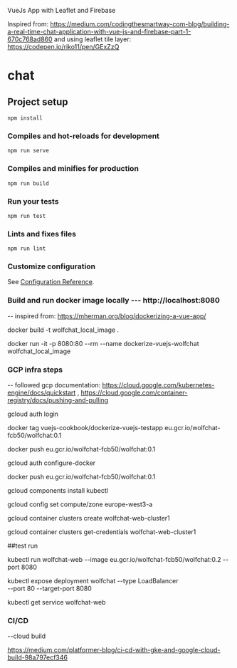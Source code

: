 VueJs App with Leaflet and Firebase

Inspired from: https://medium.com/codingthesmartway-com-blog/building-a-real-time-chat-application-with-vue-js-and-firebase-part-1-670c768ad860 
and using leaflet tile layer: https://codepen.io/riko11/pen/GExZzQ

# chat

## Project setup
```
npm install
```

### Compiles and hot-reloads for development
```
npm run serve
```

### Compiles and minifies for production
```
npm run build
```

### Run your tests
```
npm run test
```

### Lints and fixes files
```
npm run lint
```

### Customize configuration
See [Configuration Reference](https://cli.vuejs.org/config/).

### Build and run docker image locally --- http://localhost:8080

-- inspired from: https://mherman.org/blog/dockerizing-a-vue-app/

docker build -t wolfchat_local_image .

docker run -it -p 8080:80 --rm --name dockerize-vuejs-wolfchat wolfchat_local_image

### GCP infra steps

-- followed gcp documentation: https://cloud.google.com/kubernetes-engine/docs/quickstart , https://cloud.google.com/container-registry/docs/pushing-and-pulling

gcloud auth login

docker tag vuejs-cookbook/dockerize-vuejs-testapp eu.gcr.io/wolfchat-fcb50/wolfchat:0.1

docker push eu.gcr.io/wolfchat-fcb50/wolfchat:0.1

gcloud auth configure-docker

docker push eu.gcr.io/wolfchat-fcb50/wolfchat:0.1

gcloud components install kubectl

gcloud config set compute/zone europe-west3-a

gcloud container clusters create wolfchat-web-cluster1

gcloud container clusters get-credentials wolfchat-web-cluster1


##test run

kubectl run wolfchat-web --image eu.gcr.io/wolfchat-fcb50/wolfchat:0.2 --port 8080

kubectl expose deployment wolfchat --type LoadBalancer \
  --port 80 --target-port 8080

kubectl get service wolfchat-web

                             
### CI/CD

--cloud build

https://medium.com/platformer-blog/ci-cd-with-gke-and-google-cloud-build-98a797ecf346

